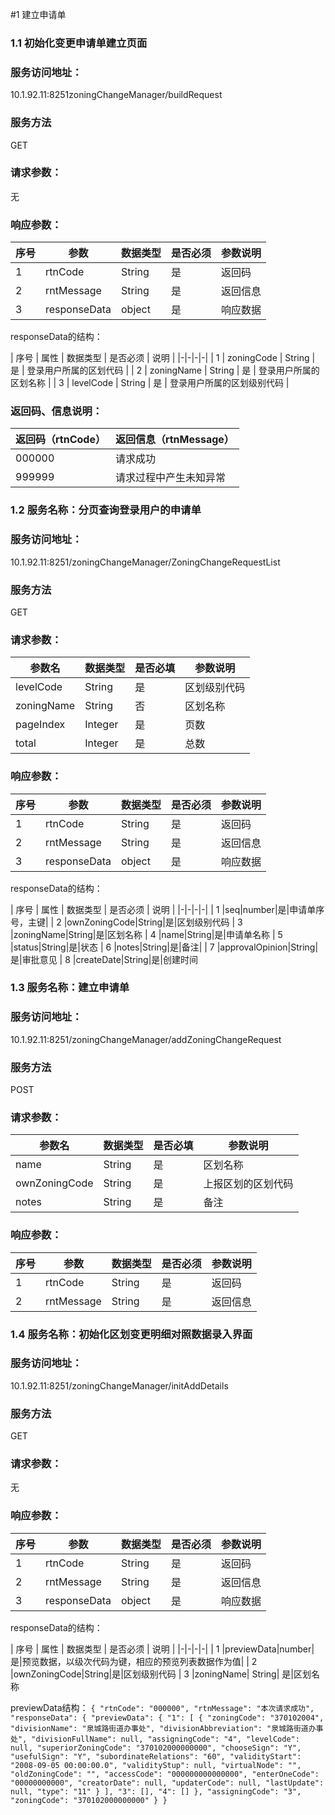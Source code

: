 #1 建立申请单

### 1.1 初始化变更申请单建立页面



### 服务访问地址：

10.1.92.11:8251zoningChangeManager/buildRequest

### 服务方法
GET

### 请求参数：

无

### 响应参数：

| 序号 | 参数   | 数据类型 | 是否必须 | 参数说明 |
| - | - | - | - | - |
| 1 | rtnCode  | String | 是 | 返回码 |
| 2 | rntMessage  | String | 是 | 返回信息 |
| 3 | responseData| object| 是 | 响应数据|
responseData的结构：

| 序号 | 属性   | 数据类型 | 是否必须 | 说明 |
|-|-|-|-|
| 1 | zoningCode  | String | 是 | 登录用户所属的区划代码 |
| 2 | zoningName  | String | 是 | 登录用户所属的区划名称 |
| 3 | levelCode  | String | 是 | 登录用户所属的区划级别代码 |



### 返回码、信息说明：

| 返回码（rtnCode） | 返回信息（rtnMessage） |
| - | - |
| 000000 | 请求成功 |
| 999999 | 请求过程中产生未知异常 |


### 1.2 服务名称：分页查询登录用户的申请单


### 服务访问地址：

10.1.92.11:8251/zoningChangeManager/ZoningChangeRequestList

### 服务方法
GET


### 请求参数：

| 参数名 | 数据类型 | 是否必填 | 参数说明 |
| - | - | - | - |
| levelCode | String | 是 | 区划级别代码 |
| zoningName | String | 否 | 区划名称 |
| pageIndex | Integer | 是 | 页数 |
| total | Integer | 是 | 总数 |





### 响应参数：

| 序号 | 参数   | 数据类型 | 是否必须 | 参数说明 |
| - | - | - | - | - |
| 1 | rtnCode  | String | 是 | 返回码 |
| 2 | rntMessage  | String | 是 | 返回信息 |
| 3 | responseData| object| 是 | 响应数据|

responseData的结构：

| 序号 | 属性   | 数据类型 | 是否必须 | 说明 |
|-|-|-|-|
| 1 |seq|number|是|申请单序号，主键|
| 2 |ownZoningCode|String|是|区划级别代码
| 3 |zoningName|String|是|区划名称
| 4 |name|String|是|申请单名称
| 5 |status|String|是|状态
| 6 |notes|String|是|备注|
| 7 |approvalOpinion|String|是|审批意见
| 8 |createDate|String|是|创建时间


### 1.3 服务名称：建立申请单


### 服务访问地址：

10.1.92.11:8251/zoningChangeManager/addZoningChangeRequest

### 服务方法
POST


### 请求参数：

| 参数名 | 数据类型 | 是否必填 | 参数说明 |
| - | - | - | - |
| name | String | 是 | 区划名称 |
| ownZoningCode | String | 是 | 上报区划的区划代码 |
| notes | String | 是 | 备注|




### 响应参数：

| 序号 | 参数   | 数据类型 | 是否必须 | 参数说明 |
| - | - | - | - | - |
| 1 | rtnCode  | String | 是 | 返回码 |
| 2 | rntMessage  | String | 是 | 返回信息 |


### 1.4 服务名称：初始化区划变更明细对照数据录入界面


### 服务访问地址：

10.1.92.11:8251/zoningChangeManager/initAddDetails

### 服务方法
GET


### 请求参数：
无




### 响应参数：
| 序号 | 参数 | 数据类型 | 是否必须 | 参数说明 |
| - | - | - |- | - |
| 1 | rtnCode |  String | 是 | 返回码 |
| 2 | rntMessage  | String | 是 | 返回信息 |
| 3 | responseData| object| 是 | 响应数据|

responseData的结构：

| 序号 | 属性   | 数据类型 | 是否必须 | 说明 |
|-|-|-|-|
| 1 |previewData|number|是|预览数据，以级次代码为键，相应的预览列表数据作为值|
| 2 |ownZoningCode|String|是|区划级别代码
| 3 |zoningName| String| 是|区划名称

previewData结构：
`{
    "rtnCode": "000000",
    "rtnMessage": "本次请求成功",
    "responseData": {
        "previewData": {
            "1": [
                {
                    "zoningCode": "370102004",
                    "divisionName": "泉城路街道办事处",
                    "divisionAbbreviation": "泉城路街道办事处",
                    "divisionFullName": null,
                    "assigningCode": "4",
                    "levelCode": null,
                    "superiorZoningCode": "370102000000000",
                    "chooseSign": "Y",
                    "usefulSign": "Y",
                    "subordinateRelations": "60",
                    "validityStart": "2008-09-05 00:00:00.0",
                    "validityStup": null,
                    "virtualNode": "",
                    "oldZoningCode": "",
                    "accessCode": "000000000000000",
                    "enterOneCode": "00000000000",
                    "creatorDate": null,
                    "updaterCode": null,
                    "lastUpdate": null,
                    "type": "11"
                }
            ],
            "3": [],
            "4": []
        },
        "assigningCode": "3",
        "zoningCode": "370102000000000"
    }
}`
